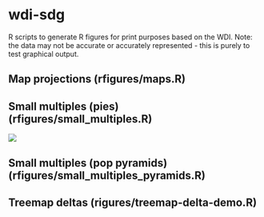 # wdi-sdg

R scripts to generate R figures for print purposes based on the WDI. Note: the data may not be accurate or accurately represented - this is purely to test graphical output.

## Map projections (rfigures/maps.R)
## Small multiples (pies) (rfigures/small_multiples.R)
![](https://rawgit.com/econandrew/wdi-sdg/master/outputs/small_multiple_pies.svg)

## Small multiples (pop pyramids) (rfigures/small_multiples_pyramids.R)
## Treemap deltas (rigures/treemap-delta-demo.R)


